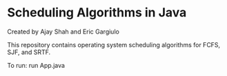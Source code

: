 # Scheduling Algorithms in Java

Created by Ajay Shah and Eric Gargiulo

This repository contains operating system scheduling algorithms for FCFS, SJF, and SRTF.

To run: run App.java
